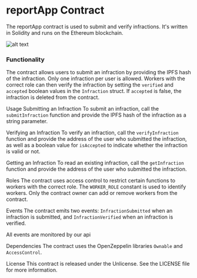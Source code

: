 # reportApp Contract
The reportApp contract is used to submit and verify infractions. It's written in Solidity and runs on the Ethereum blockchain.

![alt text](https://storage.googleapis.com/charliefiles/Screenshot%202023-04-02%20at%2016.00.25.png)

### Functionality
The contract allows users to submit an infraction by providing the IPFS hash of the infraction. Only one infraction per user is allowed. Workers with the correct role can then verify the infraction by setting the `verified` and `accepted` boolean values in the `Infraction` struct. If `accepted` is false, the infraction is deleted from the contract.

Usage
Submitting an Infraction
To submit an infraction, call the `submitInfraction` function and provide the IPFS hash of the infraction as a string parameter.

Verifying an Infraction
To verify an infraction, call the `verifyInfraction` function and provide the address of the user who submitted the infraction, as well as a boolean value for `isAccepted` to indicate whether the infraction is valid or not.

Getting an Infraction
To read an existing infraction, call the `getInfraction` function and provide the address of the user who submitted the infraction.

Roles
The contract uses access control to restrict certain functions to workers with the correct role. The `WORKER_ROLE` constant is used to identify workers. Only the contract owner can add or remove workers from the contract.

Events
The contract emits two events: `InfractionSubmitted` when an infraction is submitted, and `InfractionVerified` when an infraction is verified.

All events are monitored by our api

Dependencies
The contract uses the OpenZeppelin libraries `Ownable` and `AccessControl`.

License
This contract is released under the Unlicense. See the LICENSE file for more information.